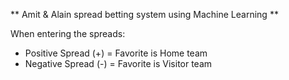 ** Amit & Alain spread betting system using Machine Learning **

When entering the spreads:

* Positive Spread (+) = Favorite is Home team
* Negative Spread (-) = Favorite is Visitor team
